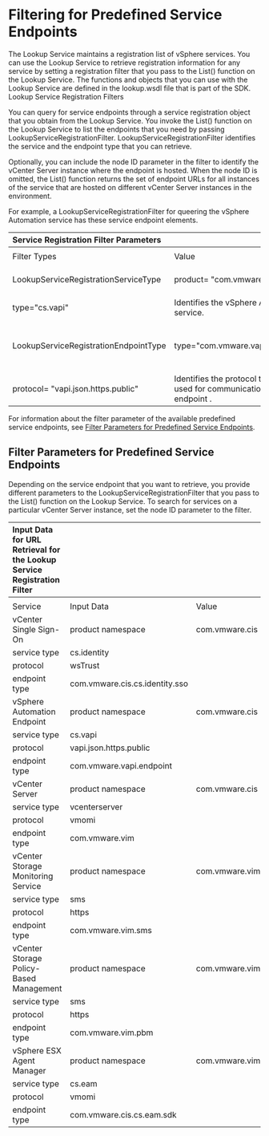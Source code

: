 # Filtering for Predefined Service Endpoints

The Lookup Service maintains a registration list of vSphere services. You can use the Lookup Service to retrieve registration information for any service by setting a registration filter that you pass to the List\(\) function on the Lookup Service. The functions and objects that you can use with the Lookup Service are defined in the lookup.wsdl file that is part of the SDK. Lookup Service Registration Filters 

You can query for service endpoints through a service registration object that you obtain from the Lookup Service. You invoke the List\(\) function on the Lookup Service to list the endpoints that you need by passing LookupServiceRegistrationFilter. LookupServiceRegistrationFilter identifies the service and the endpoint type that you can retrieve. 

Optionally, you can include the node ID parameter in the filter to identify the vCenter Server instance where the endpoint is hosted. When the node ID is omitted, the List\(\) function returns the set of endpoint URLs for all instances of the service that are hosted on different vCenter Server instances in the environment. 

For example, a LookupServiceRegistrationFilter for queering the vSphere Automation service has these service endpoint elements. 

| Service Registration Filter Parameters |  |  |
| :--- | :--- | :--- |
|   |  |  |
| Filter Types  | Value  | Description  |
| LookupServiceRegistrationServiceType | product= "com.vmware.cis"  | vSphere Automation namespace.  |
| type="cs.vapi" | Identifies the vSphere Automation service.  |  |
| LookupServiceRegistrationEndpointType | type="com.vmware.vapi.endpoint"  | Specifies the endpoint path for the service.  |
| protocol= "vapi.json.https.public" | Identifies the protocol that will be used for communication with the endpoint .  |  |

For information about the filter parameter of the available predefined service endpoints, see [Filter Parameters for Predefined Service Endpoints](https://vdc-repo.vmware.com/vmwb-repository/dcr-public/64cb9a20-f092-41c5-9e10-08fb7e391407/e9127d93-e269-4c69-a0be-27a9b86f640b/doc/GUID-ECA28C94-E2B1-43FE-AD2E-CF46705422FB.html#GUID-ECA28C94-E2B1-43FE-AD2E-CF46705422FB).

## Filter Parameters for Predefined Service Endpoints 

Depending on the service endpoint that you want to retrieve, you provide different parameters to the LookupServiceRegistrationFilter that you pass to the List\(\) function on the Lookup Service. To search for services on a particular vCenter Server instance, set the node ID parameter to the filter. 

| Input Data for URL Retrieval for the Lookup Service Registration Filter |  |  |
| :--- | :--- | :--- |
|   |  |  |
| Service  | Input Data  | Value  |
| vCenter Single Sign-On  | product namespace  | com.vmware.cis |
| service type  | cs.identity |  |
| protocol  | wsTrust |  |
| endpoint type  | com.vmware.cis.cs.identity.sso |  |
| vSphere Automation Endpoint  | product namespace  | com.vmware.cis |
| service type  | cs.vapi |  |
| protocol  | vapi.json.https.public |  |
| endpoint type  | com.vmware.vapi.endpoint |  |
| vCenter Server | product namespace  | com.vmware.cis |
| service type  | vcenterserver |  |
| protocol  | vmomi |  |
| endpoint type  | com.vmware.vim |  |
| vCenter Storage Monitoring Service  | product namespace  | com.vmware.vim.sms |
| service type  | sms |  |
| protocol  | https |  |
| endpoint type  | com.vmware.vim.sms |  |
| vCenter Storage Policy-Based Management  | product namespace  | com.vmware.vim.sms |
| service type  | sms |  |
| protocol  | https |  |
| endpoint type  | com.vmware.vim.pbm |  |
| vSphere ESX Agent Manager  | product namespace  | com.vmware.vim.sms |
| service type  | cs.eam |  |
| protocol  | vmomi |  |
| endpoint type  | com.vmware.cis.cs.eam.sdk |  |

## 

